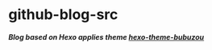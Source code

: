 # github-blog-src
##### Blog based on Hexo applies theme [hexo-theme-bubuzou](https://github.com/Bulandent/hexo-theme-bubuzou)
